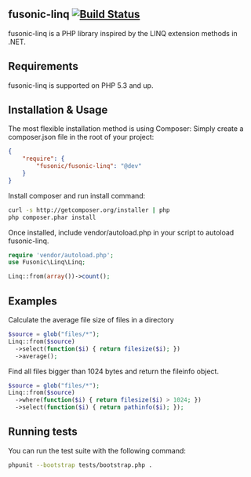 fusonic-linq [![Build Status](https://travis-ci.org/fusonic/fusonic-linq.png)](https://travis-ci.org/fusonic/fusonic-linq)
-----------------

fusonic-linq is a PHP library inspired by the LINQ extension methods in .NET.

Requirements
------------

fusonic-linq is supported on PHP 5.3 and up.


Installation & Usage
------------

The most flexible installation method is using Composer: Simply create a composer.json file in the root of your project:
``` json
{
    "require": {
        "fusonic/fusonic-linq": "@dev"
    }
}
```

Install composer and run install command:
``` bash
curl -s http://getcomposer.org/installer | php
php composer.phar install
``` 

Once installed, include vendor/autoload.php in your script to autoload fusonic-linq.

``` php
require 'vendor/autoload.php';
use Fusonic\Linq\Linq;

Linq::from(array())->count();
```

Examples
-----

Calculate the average file size of files in a directory
``` php
$source = glob("files/*");
Linq::from($source)
  ->select(function($i) { return filesize($i); })
  ->average();
```

Find all files bigger than 1024 bytes and return the fileinfo object.
``` php
$source = glob("files/*");
Linq::from($source)
  ->where(function($i) { return filesize($i) > 1024; })
  ->select(function($i) { return pathinfo($i); });
```

Running tests
-------------

You can run the test suite with the following command:

``` bash
phpunit --bootstrap tests/bootstrap.php .
``` 

